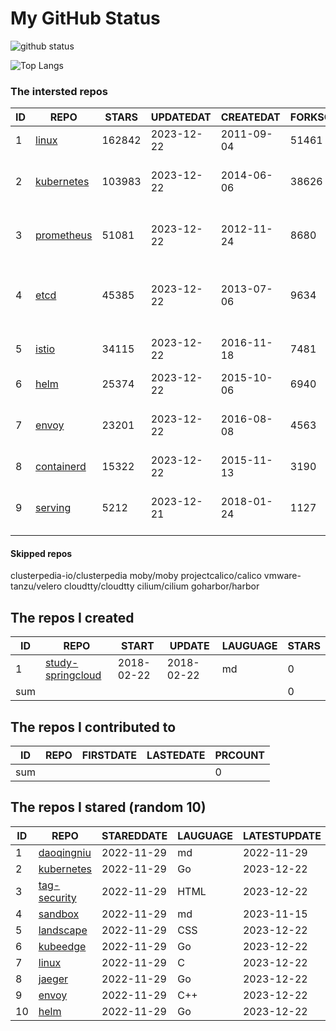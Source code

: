 # My GitHub Status

<img src="https://github-readme-stats-1.yihong0618.vercel.app/api?username=daoqingniu&show_icons=true&&&hide_title=true&count_private=true" alt="github status" />

![Top Langs](https://github-readme-stats-1.yihong0618.vercel.app/api/top-langs/?username=daoqingniu&layout=compact)

<!--START_SECTION:github_repos-->
### The intersted repos
| ID |                          REPO                          | STARS  | UPDATEDAT  | CREATEDAT  | FORKSCOUNT |                                      DESCRIPTIONS                                       |
|----|--------------------------------------------------------|--------|------------|------------|------------|-----------------------------------------------------------------------------------------|
|  1 | [linux](https://github.com/torvalds/linux)             | 162842 | 2023-12-22 | 2011-09-04 |      51461 | Linux kernel source tree                                                                |
|  2 | [kubernetes](https://github.com/kubernetes/kubernetes) | 103983 | 2023-12-22 | 2014-06-06 |      38626 | Production-Grade Container Scheduling and Management                                    |
|  3 | [prometheus](https://github.com/prometheus/prometheus) |  51081 | 2023-12-22 | 2012-11-24 |       8680 | The Prometheus monitoring system and time series database.                              |
|  4 | [etcd](https://github.com/etcd-io/etcd)                |  45385 | 2023-12-22 | 2013-07-06 |       9634 | Distributed reliable key-value store for the most critical data of a distributed system |
|  5 | [istio](https://github.com/istio/istio)                |  34115 | 2023-12-22 | 2016-11-18 |       7481 | Connect, secure, control, and observe services.                                         |
|  6 | [helm](https://github.com/helm/helm)                   |  25374 | 2023-12-22 | 2015-10-06 |       6940 | The Kubernetes Package Manager                                                          |
|  7 | [envoy](https://github.com/envoyproxy/envoy)           |  23201 | 2023-12-22 | 2016-08-08 |       4563 | Cloud-native high-performance edge/middle/service proxy                                 |
|  8 | [containerd](https://github.com/containerd/containerd) |  15322 | 2023-12-22 | 2015-11-13 |       3190 | An open and reliable container runtime                                                  |
|  9 | [serving](https://github.com/knative/serving)          |   5212 | 2023-12-21 | 2018-01-24 |       1127 | Kubernetes-based, scale-to-zero, request-driven compute                                 |



#### Skipped repos
clusterpedia-io/clusterpedia
moby/moby
projectcalico/calico
vmware-tanzu/velero
cloudtty/cloudtty
cilium/cilium
goharbor/harbor<!--END_SECTION:github_repos-->

<!--START_SECTION:my_github-->
## The repos I created
| ID  |                                 REPO                                 |   START    |   UPDATE   | LAUGUAGE | STARS |
|-----|----------------------------------------------------------------------|------------|------------|----------|-------|
|   1 | [study-springcloud](https://github.com/daoqingniu/study-springcloud) | 2018-02-22 | 2018-02-22 | md       |     0 |
| sum |                                                                      |            |            |          |     0 |

## The repos I contributed to
| ID  | REPO | FIRSTDATE | LASTEDATE | PRCOUNT |
|-----|------|-----------|-----------|---------|
| sum |      |           |           |       0 |

## The repos I stared (random 10)
| ID |                          REPO                          | STAREDDATE | LAUGUAGE | LATESTUPDATE |
|----|--------------------------------------------------------|------------|----------|--------------|
|  1 | [daoqingniu](https://github.com/daoqingniu/daoqingniu) | 2022-11-29 | md       | 2022-11-29   |
|  2 | [kubernetes](https://github.com/kubernetes/kubernetes) | 2022-11-29 | Go       | 2023-12-22   |
|  3 | [tag-security](https://github.com/cncf/tag-security)   | 2022-11-29 | HTML     | 2023-12-22   |
|  4 | [sandbox](https://github.com/cncf/sandbox)             | 2022-11-29 | md       | 2023-11-15   |
|  5 | [landscape](https://github.com/cncf/landscape)         | 2022-11-29 | CSS      | 2023-12-22   |
|  6 | [kubeedge](https://github.com/kubeedge/kubeedge)       | 2022-11-29 | Go       | 2023-12-22   |
|  7 | [linux](https://github.com/torvalds/linux)             | 2022-11-29 | C        | 2023-12-22   |
|  8 | [jaeger](https://github.com/jaegertracing/jaeger)      | 2022-11-29 | Go       | 2023-12-22   |
|  9 | [envoy](https://github.com/envoyproxy/envoy)           | 2022-11-29 | C++      | 2023-12-22   |
| 10 | [helm](https://github.com/helm/helm)                   | 2022-11-29 | Go       | 2023-12-22   |

<!--END_SECTION:my_github-->
